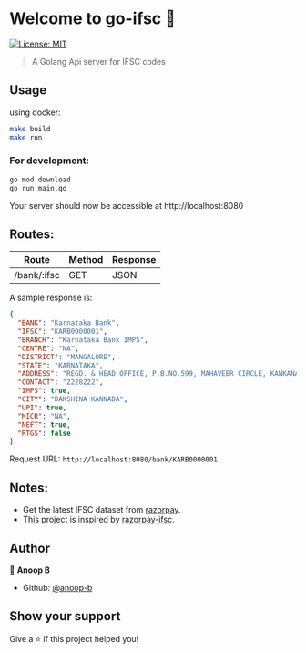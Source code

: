 # Welcome to go-ifsc 👋

[![License: MIT](https://img.shields.io/badge/License-MIT-yellow.svg)](#)

> A Golang Api server for IFSC codes

## Usage

using docker:

```sh
make build
make run
```

### For development:

```sh
go mod download
go run main.go
```

Your server should now be accessible at http://localhost:8080

## Routes:

| Route       | Method | Response |
| ----------- | ------ | -------- |
| /bank/:ifsc | GET    | JSON     |

A sample response is:

```json
{
  "BANK": "Karnataka Bank",
  "IFSC": "KARB0000001",
  "BRANCH": "Karnataka Bank IMPS",
  "CENTRE": "NA",
  "DISTRICT": "MANGALORE",
  "STATE": "KARNATAKA",
  "ADDRESS": "REGD. & HEAD OFFICE, P.B.NO.599, MAHAVEER CIRCLE, KANKANADY, MANGALORE - 575002",
  "CONTACT": "2228222",
  "IMPS": true,
  "CITY": "DAKSHINA KANNADA",
  "UPI": true,
  "MICR": "NA",
  "NEFT": true,
  "RTGS": false
}
```

Request URL: `http://localhost:8080/bank/KARB0000001`

## Notes:

- Get the latest IFSC dataset from [razorpay](https://github.com/razorpay/ifsc/releases).
- This project is inspired by [razorpay-ifsc](https://ifsc.razorpay.com/).

## Author

👤 **Anoop B**

- Github: [@anoop-b](https://github.com/anoop-b)

## Show your support

Give a ⭐️ if this project helped you!
